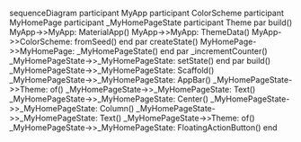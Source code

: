 sequenceDiagram
  participant MyApp
  participant ColorScheme
  participant MyHomePage
  participant _MyHomePageState
  participant Theme
par build()
  MyApp->>MyApp: MaterialApp()
  MyApp->>MyApp: ThemeData()
  MyApp->>ColorScheme: fromSeed()
end
par createState()
  MyHomePage->>MyHomePage: _MyHomePageState()
end
par _incrementCounter()
  _MyHomePageState->>_MyHomePageState: setState()
end
par build()
  _MyHomePageState->>_MyHomePageState: Scaffold()
  _MyHomePageState->>_MyHomePageState: AppBar()
  _MyHomePageState->>Theme: of()
  _MyHomePageState->>_MyHomePageState: Text()
  _MyHomePageState->>_MyHomePageState: Center()
  _MyHomePageState->>_MyHomePageState: Column()
  _MyHomePageState->>_MyHomePageState: Text()
  _MyHomePageState->>Theme: of()
  _MyHomePageState->>_MyHomePageState: FloatingActionButton()
end
